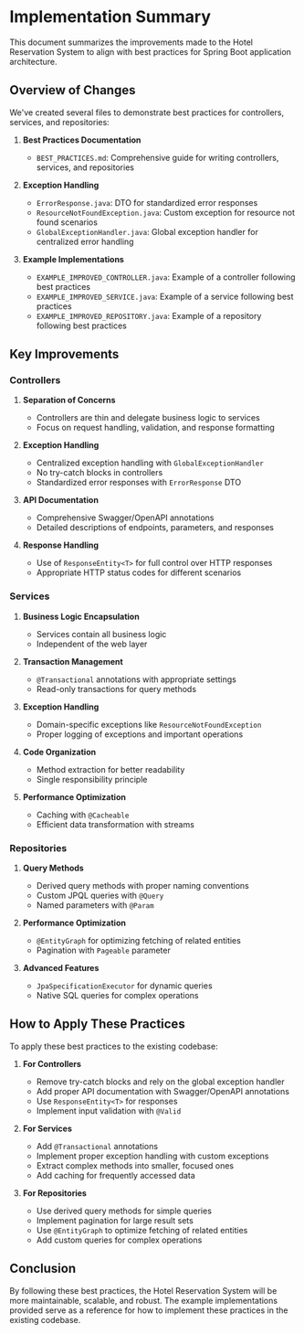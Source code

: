 # Implementation Summary

This document summarizes the improvements made to the Hotel Reservation System to align with best practices for Spring Boot application architecture.

## Overview of Changes

We've created several files to demonstrate best practices for controllers, services, and repositories:

1. **Best Practices Documentation**
   - `BEST_PRACTICES.md`: Comprehensive guide for writing controllers, services, and repositories

2. **Exception Handling**
   - `ErrorResponse.java`: DTO for standardized error responses
   - `ResourceNotFoundException.java`: Custom exception for resource not found scenarios
   - `GlobalExceptionHandler.java`: Global exception handler for centralized error handling

3. **Example Implementations**
   - `EXAMPLE_IMPROVED_CONTROLLER.java`: Example of a controller following best practices
   - `EXAMPLE_IMPROVED_SERVICE.java`: Example of a service following best practices
   - `EXAMPLE_IMPROVED_REPOSITORY.java`: Example of a repository following best practices

## Key Improvements

### Controllers

1. **Separation of Concerns**
   - Controllers are thin and delegate business logic to services
   - Focus on request handling, validation, and response formatting

2. **Exception Handling**
   - Centralized exception handling with `GlobalExceptionHandler`
   - No try-catch blocks in controllers
   - Standardized error responses with `ErrorResponse` DTO

3. **API Documentation**
   - Comprehensive Swagger/OpenAPI annotations
   - Detailed descriptions of endpoints, parameters, and responses

4. **Response Handling**
   - Use of `ResponseEntity<T>` for full control over HTTP responses
   - Appropriate HTTP status codes for different scenarios

### Services

1. **Business Logic Encapsulation**
   - Services contain all business logic
   - Independent of the web layer

2. **Transaction Management**
   - `@Transactional` annotations with appropriate settings
   - Read-only transactions for query methods

3. **Exception Handling**
   - Domain-specific exceptions like `ResourceNotFoundException`
   - Proper logging of exceptions and important operations

4. **Code Organization**
   - Method extraction for better readability
   - Single responsibility principle

5. **Performance Optimization**
   - Caching with `@Cacheable`
   - Efficient data transformation with streams

### Repositories

1. **Query Methods**
   - Derived query methods with proper naming conventions
   - Custom JPQL queries with `@Query`
   - Named parameters with `@Param`

2. **Performance Optimization**
   - `@EntityGraph` for optimizing fetching of related entities
   - Pagination with `Pageable` parameter

3. **Advanced Features**
   - `JpaSpecificationExecutor` for dynamic queries
   - Native SQL queries for complex operations

## How to Apply These Practices

To apply these best practices to the existing codebase:

1. **For Controllers**
   - Remove try-catch blocks and rely on the global exception handler
   - Add proper API documentation with Swagger/OpenAPI annotations
   - Use `ResponseEntity<T>` for responses
   - Implement input validation with `@Valid`

2. **For Services**
   - Add `@Transactional` annotations
   - Implement proper exception handling with custom exceptions
   - Extract complex methods into smaller, focused ones
   - Add caching for frequently accessed data

3. **For Repositories**
   - Use derived query methods for simple queries
   - Implement pagination for large result sets
   - Use `@EntityGraph` to optimize fetching of related entities
   - Add custom queries for complex operations

## Conclusion

By following these best practices, the Hotel Reservation System will be more maintainable, scalable, and robust. The example implementations provided serve as a reference for how to implement these practices in the existing codebase.